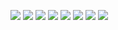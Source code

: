 ![](https://github.com/whobuki/computational_physics_N2014301020056/blob/master/1/1481648163658.jpg)
![](https://github.com/whobuki/computational_physics_N2014301020056/blob/master/1/1481648181690.jpg)
![](https://github.com/whobuki/computational_physics_N2014301020056/blob/master/1/1481648192774.jpg)
![](https://github.com/whobuki/computational_physics_N2014301020056/blob/master/1/1481648206312.jpg)
![](https://github.com/whobuki/computational_physics_N2014301020056/blob/master/1/1481648248921.jpg)
![](https://github.com/whobuki/computational_physics_N2014301020056/blob/master/1/1481648261962.jpg)
![](https://github.com/whobuki/computational_physics_N2014301020056/blob/master/1/1481648280924.jpg)
![](https://github.com/whobuki/computational_physics_N2014301020056/blob/master/1/1481648423012.jpg)
